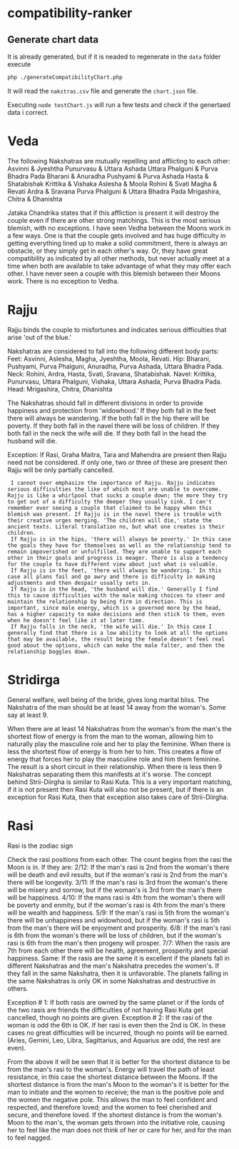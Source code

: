 # compatibility-ranker

## Generate chart data

It is already generated, but if it is neaded to regenerate in the `data` folder execute

```bash
php ./generateCompatibilityChart.php
```

It will read the `nakstras.csv` file and generate the `chart.json` file.

Executing `node testChart.js` will run a few tests and check if the genertaed data i correct.

# Veda

The following Nakshatras are mutually repelling and afflicting to each other:
Asvinni & Jyeshtha
Punurvasu & Uttara Ashada
Uttara Phalguni & Purva Bhadra Pada
Bharani & Anuradha
Pushyami & Purva Ashada
Hasta & Shatabishak
Krittika & Vishaka
Aslesha & Moola
Rohini & Svati
Magha & Revati
Ardra & Sravana
Purva Phalguni & Uttara Bhadra Pada
Mrigashira, Chitra & Dhanishta

Jataka Chandrika states that if this affliction is present it will destroy the couple even if there are other strong matchings. This is the most serious blemish, with no exceptions. I have seen Vedha between the Moons work in a few ways. One is that the couple gets involved and has huge difficulty in getting everything lined up to make a solid commitment, there is always an obstacle, or they simply get in each other's way. Or, they have great compatibility as indicated by all other methods, but never actually meet at a time when both are available to take advantage of what they may offer each other. I have never seen a couple with this blemish between their Moons work. There is no exception to Vedha.

# Rajju

Rajju binds the couple to misfortunes and indicates serious difficulties that arise 'out of the blue.'

Nakshatras are considered to fall into the following different body parts:
Feet: Asvinni, Aslesha, Magha, Jyeshtha, Moola, Revati.
Hip: Bharani, Pushyami, Purva Phalguni, Anuradha, Purva Ashada, Uttara Bhadra Pada.
Neck: Rohini, Ardra, Hasta, Svati, Sravana, Shatabishak.
Navel: Krittika, Punurvasu, Uttara Phalguni, Vishaka, Uttara Ashada, Purva Bhadra Pada.
Head: Mrigashira, Chitra, Dhanishta

The Nakshatras should fall in different divisions in order to provide happiness and protection from 'widowhood.'
If they both fall in the feet there will always be wandering.
If the both fall in the hip there will be poverty.
If they both fall in the navel there will be loss of children.
If they both fall in the neck the wife will die.
If they both fall in the head the husband will die.

Exception: If Rasi, Graha Maitra, Tara and Mahendra are present then Rajju need not be considered. If only one, two or three of these are present then Rajju will be only partially cancelled.

     I cannot over emphasize the importance of Rajju. Rajju indicates serious difficulties the like of which most are unable to overcome. Rajju is like a whirlpool that sucks a couple down; the more they try to get out of a difficulty the deeper they usually sink. I can't remember ever seeing a couple that claimed to be happy when this blemish was present. If Rajju is in the navel there is trouble with their creative urges merging. 'The children will die,' state the ancient texts. Literal translation no, but what one creates is their children.
     If Rajju is in the hips, 'there will always be poverty.' In this case the goals they have for themselves as well as the relationship tend to remain impoverished or unfulfilled. They are unable to support each other in their goals and progress is meager. There is also a tendency for the couple to have different view about just what is valuable.
     If Rajju is in the feet, 'there will always be wandering.' In this case all plans fail and go awry and there is difficulty in making adjustments and then despair usually sets in.
     If Rajju is in the head, 'the husband will die.' Generally I find this to cause difficulties with the male making choices to steer and maintain the relationship by being firm in direction. This is important, since male energy, which is a governed more by the head, has a higher capacity to make decisions and then stick to them, even when he doesn't feel like it at later time.
     If Rajju falls in the neck, 'the wife will die.' In this case I generally find that there is a low ability to look at all the options that may be available, the result being the female doesn't feel real good about the options, which can make the male falter, and then the relationship boggles down.

# Stridirga

General welfare, well being of the bride, gives long marital bliss.
The Nakshatra of the man should be at least 14 away from the woman's. Some say at least 9.

When there are at least 14 Nakshatras from the woman's from the man's the shortest flow of energy is from the man to the woman, allowing him to naturally play the masculine role and her to play the feminine. When there is less the shortest flow of energy is from her to him. This creates a flow of energy that forces her to play the masculine role and him them feminine. The result is a short circuit in their relationship. When there is less then 9 Nakshatras separating them this manifests at it's worse. The concept behind Strii-Diirgha is similar to Rasi Kuta. This is a very important matching, if it is not present then Rasi Kuta will also not be present, but if there is an exception for Rasi Kuta, then that exception also takes care of Strii-Diirgha.

# Rasi

Rasi is the zodiac sign

Check the rasi positions from each other. The count begins from the rasi the Moon is in. If they are:
2/12: If the man's rasi is 2nd from the woman's there will be death and evil results, but if the woman's rasi is 2nd from the man's there will be longevity.
3/11: If the man's rasi is 3rd from the woman's there will be misery and sorrow, but if the woman's is 3rd from the man's there will be happiness.
4/10: If the mans rasi is 4th from the woman's there will be poverty and enmity, but if the woman's rasi is 4th from the man's there will be wealth and happiness.
5/9: If the man's rasi is 5th from the woman's there will be unhappiness and widowhood, but if the woman's rasi is 5th from the man's there will be enjoyment and prosperity.
6/8: If the man's rasi is 6th from the woman's there will be loss of children, but if the woman's rasi is 6th from the man's then progeny will prosper.
7/7: When the rasis are 7th from each other there will be health, agreement, prosperity and special happiness.
Same: If the rasis are the same it is excellent if the planets fall in different Nakshatras and the man's Nakshatra precedes the women's. If they fall in the same Nakshatra, then it is unfavorable. The planets falling in the same Nakshatras is only OK in some Nakshatras and destructive in others.

Exception # 1: If both rasis are owned by the same planet or if the lords of the two rasis are friends the difficulties of not having Rasi Kuta get cancelled, though no points are given.
Exception # 2: If the rasi of the woman is odd the 6th is OK. If her rasi is even then the 2nd is OK. In these cases no great difficulties will be incurred, though no points will be earned. (Aries, Gemini, Leo, Libra, Sagittarius, and Aquarius are odd, the rest are even).

From the above it will be seen that it is better for the shortest distance to be from the man's rasi to the woman's. Energy will travel the path of least resistance, in this case the shortest distance between the Moons. If the shortest distance is from the man's Moon to the woman's it is better for the man to initiate and the women to receive; the man is the positive pole and the women the negative pole. This allows the man to feel confident and respected, and therefore loved; and the women to feel cherished and secure, and therefore loved. If the shortest distance is from the woman's Moon to the man's, the woman gets thrown into the initiative role, causing her to feel like the man does not think of her or care for her, and for the man to feel nagged.
